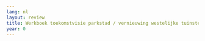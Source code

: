 ```yaml
---
lang: nl
layout: review
title: Werkboek toekomstvisie parkstad / vernieuwing westelijke tuinsteden Amsterdam
year: 0
---
```


